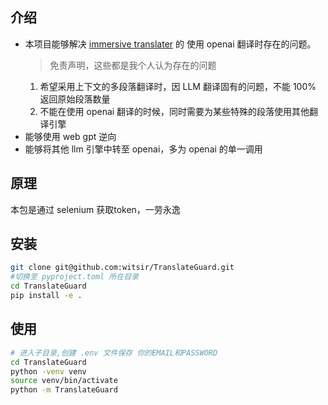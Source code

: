 ## 介绍
- 本项目能够解决 [immersive translater](https://immersivetranslate.com/en/) 的
使用 openai 翻译时存在的问题。
    >免责声明，这些都是我个人认为存在的问题
  1. 希望采用上下文的多段落翻译时，因 LLM 翻译固有的问题，不能 100% 返回原始段落数量
  2. 不能在使用 openai 翻译的时候，同时需要为某些特殊的段落使用其他翻译引擎
- 能够使用 web gpt 逆向
- 能够将其他 llm 引擎中转至 openai，多为 openai 的单一调用

## 原理
本包是通过 selenium 获取token，一劳永逸

## 安装
```bash
git clone git@github.com:witsir/TranslateGuard.git
#切换至 pyproject.toml 所在目录 
cd TranslateGuard
pip install -e .
```

## 使用
```bash
# 进入子目录,创建 .env 文件保存 你的EMAIL和PASSWORD
cd TranslateGuard
python -venv venv
source venv/bin/activate
python -m TranslateGuard
```

